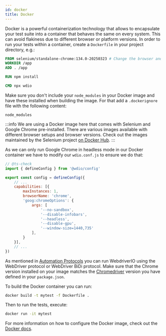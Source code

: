 ```yaml
---
id: docker
title: Docker
---
```


Docker is a powerful containerization technology that allows to encapsulate your test suite into a container that behaves the same on every system. This can avoid flakiness due to different browser or platform versions. In order to run your tests within a container, create a `Dockerfile` in your project directory, e.g.:

```Dockerfile
FROM selenium/standalone-chrome:134.0-20250323 # Change the browser and version according to your needs
WORKDIR /app
ADD . /app

RUN npm install

CMD npx wdio
```

Make sure you don't include your `node_modules` in your Docker image and have these installed when building the image. For that add a `.dockerignore` file with the following content:

```
node_modules
```

:::info
We are using a Docker image here that comes with Selenium and Google Chrome pre-installed. There are various images available with different browser setups and browser versions. Check out the images maintained by the Selenium project [on Docker Hub](https://hub.docker.com/u/selenium).
:::

As we can only run Google Chrome in headless mode in our Docker container we have to modify our `wdio.conf.js` to ensure we do that:

```js title="wdio.conf.js"
// @ts-check
import { defineConfig } from '@wdio/config'

export const config = defineConfig({
    // ...
    capabilities: [{
        maxInstances: 1,
        browserName: 'chrome',
        'goog:chromeOptions': {
            args: [
                '--no-sandbox',
                '--disable-infobars',
                '--headless',
                '--disable-gpu',
                '--window-size=1440,735'
            ],
        }
    }],
    // ...
})
```

As mentioned in [Automation Protocols](/docs/automationProtocols) you can run WebdriverIO using the WebDriver protocol or WebDriver BiDi protocol. Make sure that the Chrome version installed on your image matches the [Chromedriver](https://www.npmjs.com/package/chromedriver) version you have defined in your `package.json`.

To build the Docker container you can run:

```sh
docker build -t mytest -f Dockerfile .
```

Then to run the tests, execute:

```sh
docker run -it mytest
```

For more information on how to configure the Docker image, check out the [Docker docs](https://docs.docker.com/).
